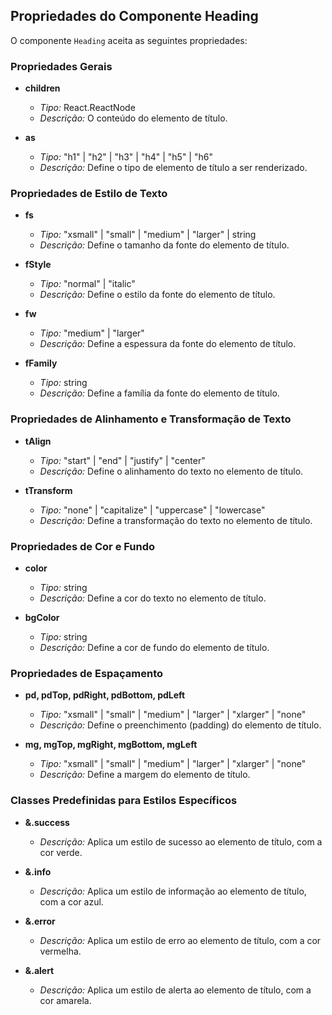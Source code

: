 ## Propriedades do Componente Heading

O componente `Heading` aceita as seguintes propriedades:

### Propriedades Gerais

- **children**
  - *Tipo:* React.ReactNode
  - *Descrição:* O conteúdo do elemento de título.

- **as**
  - *Tipo:* "h1" | "h2" | "h3" | "h4" | "h5" | "h6"
  - *Descrição:* Define o tipo de elemento de título a ser renderizado.

### Propriedades de Estilo de Texto

- **fs**
  - *Tipo:* "xsmall" | "small" | "medium" | "larger" | string
  - *Descrição:* Define o tamanho da fonte do elemento de título.

- **fStyle**
  - *Tipo:* "normal" | "italic"
  - *Descrição:* Define o estilo da fonte do elemento de título.

- **fw**
  - *Tipo:* "medium" | "larger"
  - *Descrição:* Define a espessura da fonte do elemento de título.

- **fFamily**
  - *Tipo:* string
  - *Descrição:* Define a família da fonte do elemento de título.

### Propriedades de Alinhamento e Transformação de Texto

- **tAlign**
  - *Tipo:* "start" | "end" | "justify" | "center"
  - *Descrição:* Define o alinhamento do texto no elemento de título.

- **tTransform**
  - *Tipo:* "none" | "capitalize" | "uppercase" | "lowercase"
  - *Descrição:* Define a transformação do texto no elemento de título.

### Propriedades de Cor e Fundo

- **color**
  - *Tipo:* string
  - *Descrição:* Define a cor do texto no elemento de título.

- **bgColor**
  - *Tipo:* string
  - *Descrição:* Define a cor de fundo do elemento de título.

### Propriedades de Espaçamento

- **pd, pdTop, pdRight, pdBottom, pdLeft**
  - *Tipo:* "xsmall" | "small" | "medium" | "larger" | "xlarger" | "none"
  - *Descrição:* Define o preenchimento (padding) do elemento de título.

- **mg, mgTop, mgRight, mgBottom, mgLeft**
  - *Tipo:* "xsmall" | "small" | "medium" | "larger" | "xlarger" | "none"
  - *Descrição:* Define a margem do elemento de título.

### Classes Predefinidas para Estilos Específicos

- **&.success**
  - *Descrição:* Aplica um estilo de sucesso ao elemento de título, com a cor verde.

- **&.info**
  - *Descrição:* Aplica um estilo de informação ao elemento de título, com a cor azul.

- **&.error**
  - *Descrição:* Aplica um estilo de erro ao elemento de título, com a cor vermelha.

- **&.alert**
  - *Descrição:* Aplica um estilo de alerta ao elemento de título, com a cor amarela.
